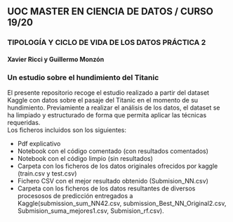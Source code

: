 ## UOC MASTER EN CIENCIA DE DATOS / CURSO 19/20

### TIPOLOGÍA Y CICLO DE VIDA DE LOS DATOS PRÁCTICA 2
#### Xavier Ricci y Guillermo Monzón
### Un estudio sobre el hundimiento del Titanic
 El presente repositorio recoge el estudio realizado a partir del dataset Kaggle con datos sobre el pasaje del Titanic en el momento de su hundimiento.
Previamiente a realizar el análisis de los datos, el dataset se ha limpiado y estructurado de forma que permita aplicar las técnicas requeridas.  
Los ficheros incluidos son los siguientes:  
  - Pdf explicativo 
  - Notebook con el código comentado (con resultados comentados)
  - Notebook con el código limpio (sin resultados)
  - Carpeta con los ficheros de los datos originales ofrecidos por kaggle (train.csv y test.csv)
  - Fichero CSV con el mejor resultado obtenido (Submision_NN.csv)
  - Carpeta con los ficheros de los datos resultantes de diversos procesosos de predicción entregados a Kaggle(submission_sum_NN42.csv, submission_Best_NN_Original2.csv, Submision_suma_mejores1.csv, Submision_rf.csv). 


